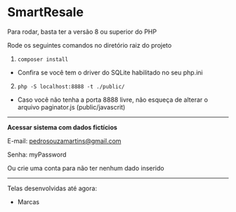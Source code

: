 # SmartResale
Para rodar, basta ter a versão 8 ou superior do PHP

Rode os seguintes comandos no diretório raiz do projeto

1. ```composer install```
- Confira se você tem o driver do SQLite habilitado no seu php.ini


2. ```php -S localhost:8888 -t ./public/```
- Caso você não tenha a porta 8888 livre, não esqueça de alterar o arquivo paginator.js (public/javascrit)

--------------------
<b>Acessar sistema com dados fictícios</b>

E-mail: pedrosouzamartins@gmail.com

Senha: myPassword

Ou crie uma conta para não ter nenhum dado inserido

--------------------
Telas desenvolvidas até agora:
- Marcas
